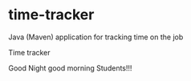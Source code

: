 # time-tracker
Java (Maven) application for tracking time on the job

Time tracker

Good Night  good morning Students!!!
